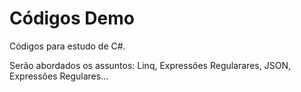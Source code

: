 # Códigos Demo
Códigos para estudo de C#.

Serão abordados os assuntos: Linq, Expressões Regularares, JSON, Expressões Regulares...
